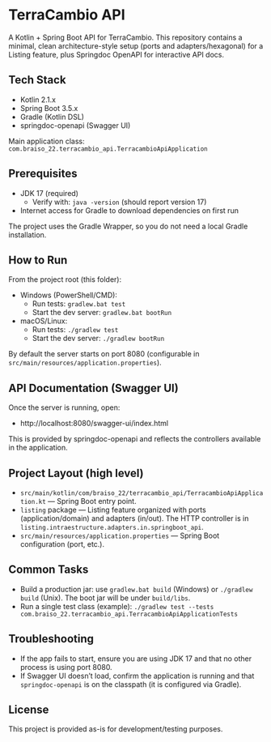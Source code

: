 # TerraCambio API

A Kotlin + Spring Boot API for TerraCambio. This repository contains a minimal, clean architecture-style setup (ports and adapters/hexagonal) for a Listing feature, plus Springdoc OpenAPI for interactive API docs.

## Tech Stack
- Kotlin 2.1.x
- Spring Boot 3.5.x
- Gradle (Kotlin DSL)
- springdoc-openapi (Swagger UI)

Main application class: `com.braiso_22.terracambio_api.TerracambioApiApplication`

## Prerequisites
- JDK 17 (required)
  - Verify with: `java -version` (should report version 17)
- Internet access for Gradle to download dependencies on first run

The project uses the Gradle Wrapper, so you do not need a local Gradle installation.

## How to Run
From the project root (this folder):

- Windows (PowerShell/CMD):
  - Run tests: `gradlew.bat test`
  - Start the dev server: `gradlew.bat bootRun`
- macOS/Linux:
  - Run tests: `./gradlew test`
  - Start the dev server: `./gradlew bootRun`

By default the server starts on port 8080 (configurable in `src/main/resources/application.properties`).

## API Documentation (Swagger UI)
Once the server is running, open:
- http://localhost:8080/swagger-ui/index.html

This is provided by springdoc-openapi and reflects the controllers available in the application.

## Project Layout (high level)
- `src/main/kotlin/com/braiso_22/terracambio_api/TerracambioApiApplication.kt` — Spring Boot entry point.
- `listing` package — Listing feature organized with ports (application/domain) and adapters (in/out). The HTTP controller is in `listing.intraestructure.adapters.in.springboot_api`.
- `src/main/resources/application.properties` — Spring Boot configuration (port, etc.).

## Common Tasks
- Build a production jar: use `gradlew.bat build` (Windows) or `./gradlew build` (Unix). The boot jar will be under `build/libs`.
- Run a single test class (example): `./gradlew test --tests com.braiso_22.terracambio_api.TerracambioApiApplicationTests`

## Troubleshooting
- If the app fails to start, ensure you are using JDK 17 and that no other process is using port 8080.
- If Swagger UI doesn’t load, confirm the application is running and that `springdoc-openapi` is on the classpath (it is configured via Gradle).

## License
This project is provided as-is for development/testing purposes.
